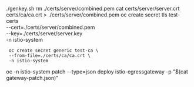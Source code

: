 ./genkey.sh
rm ./certs/server/combined.pem
cat certs/server/server.crt certs/ca/ca.crt > ./certs/server/combined.pem
oc create secret tls test-certs \
     --cert=./certs/server/combined.pem \
     --key=./certs/server/server.key \
     -n istio-system

     oc create secret generic test-ca \
     --from-file=./certs/ca/ca.crt \
     -n istio-system

     


oc -n istio-system patch --type=json deploy istio-egressgateway -p "$(cat gateway-patch.json)"